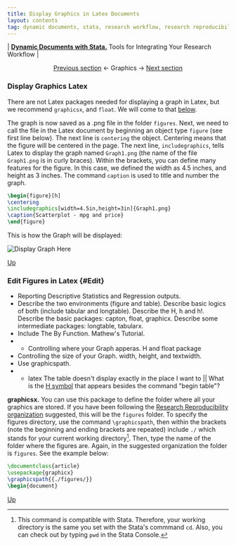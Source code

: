```yaml
---
title: Display Graphics in Latex Documents
layout: contents
tag: dynamic documents, stata, research workflow, research reproducibility, reproducible research, social sciences
---
```


| [**Dynamic Documents with Stata.**](dynamicdocs-stata.md) Tools for Integrating Your Research Workflow |

<a name="Contents"></a>
<p style="text-align: center;">
 <a href="#">Previous section</a> &larr; Graphics &rarr; <a href="#">Next section</a>
</p>

### Display Graphics Latex

There are not Latex packages needed for displaying a graph in Latex, but we recommend `graphicsx`, and `float`. We will come to that [below](#Edit).

The graph is now saved as a .png file in the folder `figures`. Next, we need to call the file in the Latex document by beginning an object type `figure` (see first line below).
The next line is `centering` the object. Centering means that the figure will be centered in the page.
The next line, `includegraphics`, tells Latex to display the graph named `Graph1.png` (the name of the file `Graph1.png` is in curly braces). Within the brackets, you can define many features for the figure. In this case, we defined the width as 4.5 inches, and height as 3 inches.
The command `caption` is used to title and number the graph.

```latex
\begin{figure}[h]
\centering
\includegraphics[width=4.5in,height=3in]{Graph1.png}
\caption{Scatterplot - mpg and price}
\end{figure}
```
This is how the Graph will be displayed:

![Display Graph Here](Ancillary/Graphics/04_01_G1.png)

[Up](#Contents)

### Edit Figures in Latex {#Edit}

- Reporting Descriptive Statistics and Regression outputs.
- Describe the two environments (figure and table). Describe basic logics of both (include tabular and longtable). Describe the H, h and h!.
Describe the basic packages: capton, float, graphicx.
Describe some intermediate packages: longtable, tabularx.
- Include The By Function. Mathew's Tutorial.
- - Controlling where your Graph apperas. H and float package
- Controlling the size of your Graph. width, height, and textwidth.
- Use graphicspath.
- - latex The table doesn't display exactly in the place I want to || What is the [H symbol](https://www.sharelatex.com/learn/Positioning_of_Figures) that appears besides the command "begin table"?

**graphicsx.** You can use this package to define the folder where all your graphics are stored. If you have been following the [Research Reproducibility organization](TBD) suggested, this will be the `figures` folder. To specify the figures directory, use the command `\graphicspath`, then within the brackets (note the beginning and ending brackets are repeated) include `./` which stands for your current working directory[^1]. Then, type the name of the folder where the figures are. Again, in the suggested organization the folder is `figures`. See the example below:

```latex
\documentclass{article}
\usepackage{graphicx}
\graphicspath{{./figures/}}
\begin{document}
```

[Up](#Contents)

[^1]: This command is compatible with Stata. Therefore, your working directory is the same you set with the Stata's commmand `cd`. Also, you can check out by typing `pwd` in the Stata Console.
